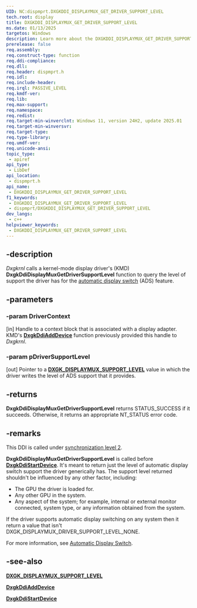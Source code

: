 ```yaml
---
UID: NC:dispmprt.DXGKDDI_DISPLAYMUX_GET_DRIVER_SUPPORT_LEVEL
tech.root: display
title: DXGKDDI_DISPLAYMUX_GET_DRIVER_SUPPORT_LEVEL
ms.date: 01/13/2025
targetos: Windows
description: Learn more about the DXGKDDI_DISPLAYMUX_GET_DRIVER_SUPPORT_LEVEL function.
prerelease: false
req.assembly: 
req.construct-type: function
req.ddi-compliance: 
req.dll: 
req.header: dispmprt.h
req.idl: 
req.include-header: 
req.irql: PASSIVE_LEVEL
req.kmdf-ver: 
req.lib: 
req.max-support: 
req.namespace: 
req.redist: 
req.target-min-winverclnt: Windows 11, version 24H2, update 2025.01
req.target-min-winversvr: 
req.target-type: 
req.type-library: 
req.umdf-ver: 
req.unicode-ansi: 
topic_type:
 - apiref
api_type:
 - LibDef
api_location:
 - dispmprt.h
api_name:
 - DXGKDDI_DISPLAYMUX_GET_DRIVER_SUPPORT_LEVEL
f1_keywords:
 - DXGKDDI_DISPLAYMUX_GET_DRIVER_SUPPORT_LEVEL
 - dispmprt/DXGKDDI_DISPLAYMUX_GET_DRIVER_SUPPORT_LEVEL
dev_langs:
 - c++
helpviewer_keywords:
 - DXGKDDI_DISPLAYMUX_GET_DRIVER_SUPPORT_LEVEL
---
```


## -description

*Dxgkrnl* calls a kernel-mode display driver's (KMD) **DxgkDdiDisplayMuxGetDriverSupportLevel** function to query the level of support the driver has for the [automatic display switch](/windows-hardware/drivers/display/automatic-display-switch) (ADS) feature.

## -parameters

### -param DriverContext

[in] Handle to a context block that is associated with a display adapter. KMD's [**DxgkDdiAddDevice**](nc-dispmprt-dxgkddi_add_device.md) function previously provided this handle to *Dxgkrnl*.

### -param pDriverSupportLevel

[out] Pointer to a [**DXGK_DISPLAYMUX_SUPPORT_LEVEL**](../d3dkmdt/ne-d3dkmdt-dxgk_displaymux_support_level.md) value in which the driver writes the level of ADS support that it provides.

## -returns

**DxgkDdiDisplayMuxGetDriverSupportLevel** returns STATUS_SUCCESS if it succeeds. Otherwise, it returns an appropriate NT_STATUS error code.

## -remarks

This DDI is called under [synchronization level 2](/windows-hardware/drivers/display/threading-and-synchronization-second-level).

**DxgkDdiDisplayMuxGetDriverSupportLevel** is called before [**DxgkDdiStartDevice**](nc-dispmprt-dxgkddi_start_device.md). It's meant to return just the level of automatic display switch support the driver generically has. The support level returned shouldn't be influenced by any other factor, including:

* The GPU the driver is loaded for.
* Any other GPU in the system.
* Any aspect of the system; for example, internal or external monitor connected, system type, or any information obtained from the system.

If the driver supports automatic display switching on any system then it return a value that isn't DXGK_DISPLAYMUX_DRIVER_SUPPORT_LEVEL_NONE.

For more information, see [Automatic Display Switch](/windows-hardware/drivers/display/automatic-display-switch).

## -see-also

[**DXGK_DISPLAYMUX_SUPPORT_LEVEL**](../d3dkmdt/ne-d3dkmdt-dxgk_displaymux_support_level.md)

[**DxgkDdiAddDevice**](nc-dispmprt-dxgkddi_add_device.md)

[**DxgkDdiStartDevice**](nc-dispmprt-dxgkddi_start_device.md)
